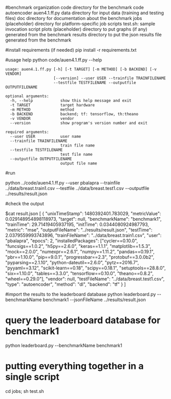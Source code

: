 #benchmark organization
    code
        directory for the benchmark code autoencoder auen4.1.ff.py
    data
        directory for input data (training and testing files)
    doc
        directory for documentation about the benchmark
    jobs
        (placeholder) directory for platform-specific job scripts
        test.sh: sample invocation script
    plots
        (placeholder) directory to put graphs (if any) generated from the benchmark
    results
        directory to put the json results file generated from the benchmark

#install requirements (if needed)
pip install -r requirements.txt

#usage help
python code/auen4.1.ff.py --help

    usage: auen4.1.ff.py [-h] [-t TARGET] [-m METHOD] [-b BACKEND] [-v VENDOR]
                         [--version] --user USER --trainfile TRAINFILENAME
                         --testfile TESTFILENAME --outputfile OUTPUTFILENAME

    optional arguments:
      -h, --help            show this help message and exit
      -t TARGET             target hardware
      -m METHOD             method
      -b BACKEND            backend; tf: tensorflow, th:theano
      -v VENDOR             vendor
      --version             show program's version number and exit

    required arguments:
      --user USER           user name
      --trainfile TRAINFILENAME
                            train file name
      --testfile TESTFILENAME
                            test file name
      --outputfile OUTPUTFILENAME
                            output file name

#run

python ../code/auen4.1.ff.py --user pbalapra --trainfile ../data/breast.train1.csv --testfile ../data/breast.test1.csv --outputfile ../results/result.json

#check the output

$cat result.json
[
	{   "unixTimeStamp": 1480392401.783029,
        "metricValue": 0.029148954898118973,
        "target": null,
        "benchmarkName": "benchmark1",
        "trainTime": 29.71419405937195,
        "initTime": 0.0344080924987793,
        "metric": "mse",
        "outputFileName": "../results/result.json",
        "testTime": 2.0379559993743896,
        "trainFileName": "../data/breast.train1.csv",
        "user": "pbalapra",
        "epocs": 2,
        "installedPackages": ["cycler==0.10.0", "funcsigs==1.0.2", "h5py==2.6.0", "keras==1.1.1", "matplotlib==1.5.3", "mock==2.0.0", "numexpr==2.6.1", "numpy==1.11.2", "pandas==0.19.1", "pbr==1.10.0", "pip==9.0.1", "progressbar==2.3", "protobuf==3.0.0b2", "pyparsing==2.1.10", "python-dateutil==2.6.0", "pytz==2016.7", "pyyaml==3.12", "scikit-learn==0.18", "scipy==0.18.1", "setuptools==28.8.0", "six==1.10.0", "tables==3.3.0", "tensorflow==0.10.0", "theano==0.8.2", "wheel==0.29.0"],
        "vendor": null,
        "testFileName": "../data/breast.test1.csv",
        "type": "autoencoder",
        "method": "dl",
        "backend": "tf"
    }
]

#import the results to the leaderboard database
python leaderboard.py --benchmarkName benchmark1 --jsonFileName ../results/result.json

# query the leaderboard database for benchmark1
python leaderboard.py --benchmarkName benchmark1

# putting everything together in a single script
cd jobs; sh test.sh
